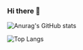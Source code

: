 ### Hi there 👋

![Anurag's GitHub stats](https://github-readme-stats.vercel.app/api?username=victorbillaud&show_icons=true&theme=onedark)

![Top Langs](https://github-readme-stats.vercel.app/api/top-langs/?username=victorbillaud&layout=compact&theme=onedark)
